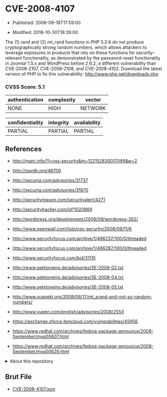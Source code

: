 # CVE-2008-4107

- Published: 2008-09-18T17:59:00

- Modified: 2018-10-30T16:26:00

The (1) rand and (2) mt_rand functions in PHP 5.2.6 do not produce cryptographically strong random numbers, which allows attackers to leverage exposures in products that rely on these functions for security-relevant functionality, as demonstrated by the password-reset functionality in Joomla! 1.5.x and WordPress before 2.6.2, a different vulnerability than CVE-2008-2107, CVE-2008-2108, and CVE-2008-4102. Download the latest version of PHP to fix this vulnerability: http://www.php.net/downloads.php

### CVSS Score: **5.1**

| authentication | complexity | vector |
| --- | --- | --- |
| NONE | HIGH | NETWORK |

| confidentiality | integrity | availability |
| --- | --- | --- |
| PARTIAL | PARTIAL | PARTIAL |

## References

* http://marc.info/?l=oss-security&m=122152830017099&w=2

* http://osvdb.org/48700

* http://secunia.com/advisories/31737

* http://secunia.com/advisories/31870

* http://securityreason.com/securityalert/4271

* http://securitytracker.com/id?1020869

* http://wordpress.org/development/2008/09/wordpress-262/

* http://www.openwall.com/lists/oss-security/2008/09/11/6

* http://www.securityfocus.com/archive/1/496237/100/0/threaded

* http://www.securityfocus.com/archive/1/496287/100/0/threaded

* http://www.securityfocus.com/bid/31115

* http://www.sektioneins.de/advisories/SE-2008-02.txt

* http://www.sektioneins.de/advisories/SE-2008-04.txt

* http://www.sektioneins.de/advisories/SE-2008-05.txt

* http://www.suspekt.org/2008/08/17/mt_srand-and-not-so-random-numbers/

* http://www.vupen.com/english/advisories/2008/2553

* https://exchange.xforce.ibmcloud.com/vulnerabilities/45956

* https://www.redhat.com/archives/fedora-package-announce/2008-September/msg00607.html

* https://www.redhat.com/archives/fedora-package-announce/2008-September/msg00629.html

<details>
<summary>About this repository</summary> 

  This repository is part of the project [Live Hack CVE](https://github.com/Live-Hack-CVE). Main website can be found [www.live-hack.org](https://www.live-hack.org) 
  
  Made by [Sn0wAlice](https://github.com/Sn0wAlice) for the people that care about security and need to have a feed of the latest CVEs. Hope you enjoy it, don't forget to star the repo and follow me on [Twitter](https://twitter.com/Sn0wAlice) and [Github](https://github.com/Sn0wAlice). And that is my [personnal website](https://www.alice-snow.me/)

  - [Home Page](https://github.com/Live-Hack-CVE)
  - [Framework](https://github.com/Live-Hack-CVE/cve-framework)
  - [CVE database](https://github.com/Live-Hack-CVE/full_database)
  - [Changelog](https://github.com/Live-Hack-CVE/Changelog)
</details>

## Brut File

* [CVE-2008-4107.json](https://raw.githubusercontent.com/Live-Hack-CVE/full_database/main/cves/2008/CVE-2008-4107.json)

